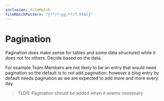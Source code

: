 ```yaml
---
inclusion: fileMatch
fileMatchPattern: "{**/*.py,**/*.html}"
---
```


# Pagination

Pagination does make sense for tables and some data structured while it does not for others. Decide based on the data.

For example Team Members are not likely to be an entry that would need pagination so the default is to not add pagination. however a blog entry by default needs pagination as we are expected to add more and more every day.

> TLDR: Pagination should be added when it seems nessesary